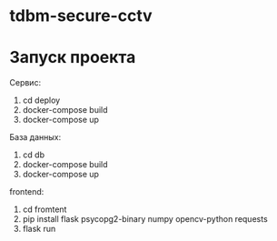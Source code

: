 # tdbm-secure-cctv

# Запуск проекта

 Сервис: 
  1. cd deploy
  2. docker-compose build
  3. docker-compose up
  
 База данных:
  1. cd db
  2. docker-compose build
  3. docker-compose up
  
 frontend:
  1. cd fromtent
  2. pip install flask psycopg2-binary numpy opencv-python requests
  3. flask run

